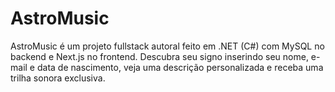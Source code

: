 # AstroMusic
AstroMusic é um projeto fullstack autoral feito em .NET (C#) com MySQL no backend e Next.js no frontend. Descubra seu signo inserindo seu nome, e-mail e data de nascimento, veja uma descrição personalizada e receba uma trilha sonora exclusiva.
